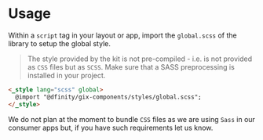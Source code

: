 # Usage

Within a `script` tag in your layout or app, import the `global.scss` of the library to setup the global style.

> The style provided by the kit is not pre-compiled - i.e. is not provided as `CSS` files but as `SCSS`. Make sure that a SASS preprocessing is installed in your project.

```html
<_style lang="scss" global>
  @import "@dfinity/gix-components/styles/global.scss";
</_style>
```

We do not plan at the moment to bundle `CSS` files as we are using `Sass` in our consumer apps but, if you have such requirements let us know.
